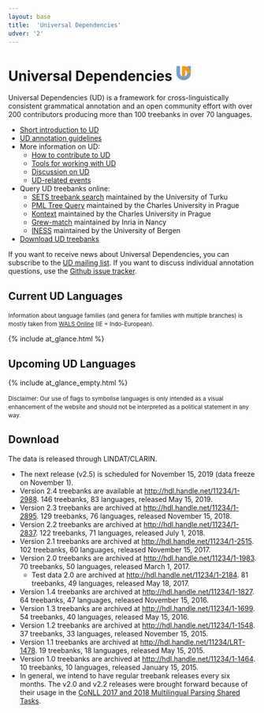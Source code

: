 ```yaml
---
layout: base
title:  'Universal Dependencies'
udver: '2'
---
```


# Universal Dependencies <img class="logo" src="logos/logo-ud.png" width="32px">

Universal Dependencies (UD) is a framework for cross-linguistically consistent grammatical annotation and
an open community effort with over 200 contributors producing more than 100 treebanks in over 70 languages.

* [Short introduction to UD](introduction.html)
* [UD annotation guidelines](guidelines.html)
* More information on UD:
  * [How to contribute to UD](contribute.html)
  * [Tools for working with UD](tools.html)
  * [Discussion on UD](discussion.html)
  * [UD-related events](events.html)
* Query UD treebanks online:
  * [SETS treebank search](http://bionlp-www.utu.fi/dep_search) maintained by the University of Turku
  * [PML Tree Query](http://lindat.mff.cuni.cz/services/pmltq/) maintained by the Charles University in Prague
  * [Kontext](http://lindat.mff.cuni.cz/services/kontext/corpora/corplist) maintained by the Charles University in Prague
  * [Grew-match](http://match.grew.fr) maintained by Inria in Nancy
  * [INESS](http://clarino.uib.no/iness) maintained by the University of Bergen
* [Download UD treebanks](#download)

If you want to receive news about Universal Dependencies, you can subscribe to the
[UD mailing list](http://stp.lingfil.uu.se/mailman/listinfo/ud).
If you want to discuss individual annotation questions, use the
[Github issue tracker](https://github.com/universaldependencies/docs/issues).

## Current UD Languages

<small>Information about language families (and genera for families with multiple branches) is mostly taken from
[WALS Online](http://wals.info) (IE = Indo-European).</small>

<div id="accordion" class="jquery-ui-accordion">
{% include at_glance.html %}
</div>

## Upcoming UD Languages

<div id="accordion" class="jquery-ui-accordion">
{% include at_glance_empty.html %}
</div>

<small>Disclaimer: Our use of flags to symbolise languages is only intended as a visual enhancement of the website and should not be interpreted as a political statement in any way.</small>

<a name="download"></a>

## Download

The data is released through LINDAT/CLARIN.

* The next release (v2.5) is scheduled for November 15, 2019 (data freeze on November 1).
* Version 2.4 treebanks are available at <a href="http://hdl.handle.net/11234/1-2988">http://hdl.handle.net/11234/1-2988</a>. 146 treebanks, 83 languages, released May 15, 2019.
* Version 2.3 treebanks are archived at http://hdl.handle.net/11234/1-2895. 129 treebanks, 76 languages, released November 15, 2018.
* Version 2.2 treebanks are archived at http://hdl.handle.net/11234/1-2837. 122 treebanks, 71 languages, released July 1, 2018.
* Version 2.1 treebanks are archived at http://hdl.handle.net/11234/1-2515. 102 treebanks, 60 languages, released November 15, 2017.
* Version 2.0 treebanks are archived at http://hdl.handle.net/11234/1-1983. 70 treebanks, 50 languages, released March 1, 2017.
  * Test data 2.0 are archived at http://hdl.handle.net/11234/1-2184. 81 treebanks, 49 languages, released May 18, 2017.
* Version 1.4 treebanks are archived at http://hdl.handle.net/11234/1-1827. 64 treebanks, 47 languages, released November 15, 2016.
* Version 1.3 treebanks are archived at http://hdl.handle.net/11234/1-1699. 54 treebanks, 40 languages, released May 15, 2016.
* Version 1.2 treebanks are archived at http://hdl.handle.net/11234/1-1548. 37 treebanks, 33 languages, released November 15, 2015.
* Version 1.1 treebanks are archived at http://hdl.handle.net/11234/LRT-1478. 19 treebanks, 18 languages, released May 15, 2015.
* Version 1.0 treebanks are archived at http://hdl.handle.net/11234/1-1464. 10 treebanks, 10 languages, released January 15, 2015.
* In general, we intend to have regular treebank releases every six months. The v2.0 and v2.2 releases were brought forward because of their usage in the [CoNLL 2017 and 2018 Multilingual Parsing Shared Tasks](http://universaldependencies.org/conll17/).

